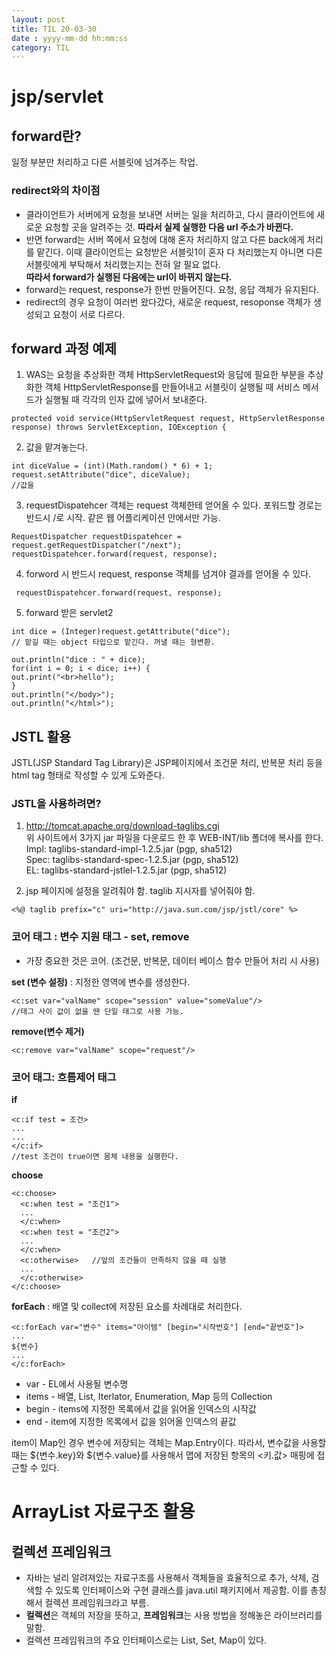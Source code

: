 ```yaml
---
layout: post
title: TIL 20-03-30
date : yyyy-mm-dd hh:mm:ss
category: TIL
---
```


# jsp/servlet
## forward란?
일정 부분만 처리하고 다른 서블릿에 넘겨주는 작업.

### redirect와의 차이점
* 클라이언트가 서버에게 요청을 보내면 서버는 일을 처리하고, 다시 클라이언트에 새로운 요청할 곳을 알려주는 것.   **따라서 실제 실행한 다음 url 주소가 바뀐다.**
* 반면 forward는 서버 쪽에서 요청에 대해 혼자 처리하지 않고 다른 back에게 처리를 맡긴다. 이때 클라이언트는 요청받은 서블릿1이 혼자 다 처리했는지
아니면 다른 서블릿에게 부탁해서 처리했는지는 전혀 알 필요 없다.  
**따라서 forward가 실행된 다음에는 url이 바뀌지 않는다.**
* forward는 request, response가 한번 만들어진다. 요청, 응답 객체가 유지된다.
* redirect의 경우 요청이 여러번 왔다갔다, 새로운 request, resoponse 객체가 생성되고 요청이 서로 다르다.

## forward 과정 예제

1) WAS는 요청을 추상화한 객체 HttpServletRequest와 응답에 필요한 부분을 추상화한 객체 HttpServletResponse를 만들어내고
서블릿이 실행될 때 서비스 메서드가 실행될 때 각각의 인자 값에 넣어서 보내준다.
```
protected void service(HttpServletRequest request, HttpServletResponse response) throws ServletException, IOException {
```
2) 값을 맡겨놓는다. 

```
int diceValue = (int)(Math.random() * 6) + 1; 
request.setAttribute("dice", diceValue);
//값을
```

3) requestDispatehcer 객체는 request 객체한테 얻어올 수 있다. 포워드할 경로는 반드시 /로 시작. 같은 웹 어플리케이션 안에서만 가능.
            
```
RequestDispatcher requestDispatehcer = request.getRequestDispatcher("/next");
requestDispatehcer.forward(request, response);
```

4) forword 시 반드시 request, response 객체를 넘겨야 결과를 얻어올 수 있다.
```
 requestDispatehcer.forward(request, response);
 ```
 
5) forward 받은 servlet2 
```
int dice = (Integer)request.getAttribute("dice");
// 맡길 때는 object 타입으로 맡긴다. 꺼낼 때는 형변환.

out.println("dice : " + dice);
for(int i = 0; i < dice; i++) {
out.print("<br>hello");
}
out.println("</body>");
out.println("</html>");   
  ```
  
## JSTL 활용
JSTL(JSP Standard Tag Library)은 JSP페이지에서 조건문 처리, 반복문 처리 등을 html tag 형태로 작성할 수 있게 도와준다.

### JSTL을 사용하려면?
1) http://tomcat.apache.org/download-taglibs.cgi  
위 사이트에서 3가지 jar 파일을 다운로드 한 후 WEB-INT/lib 폴더에 복사를 한다.  
Impl: taglibs-standard-impl-1.2.5.jar (pgp, sha512)  
Spec: taglibs-standard-spec-1.2.5.jar (pgp, sha512)  
EL: taglibs-standard-jstlel-1.2.5.jar (pgp, sha512)  

2) jsp 페이지에 설정을 알려줘야 함. taglib 지시자를 넣어줘야 함.  
```
<%@ taglib prefix="c" uri="http://java.sun.com/jsp/jstl/core" %> 
```

### 코어 태그 : 변수 지원 태그 - set, remove
* 가장 중요한 것은 코어. (조건문, 반복문, 데이터 베이스 함수 만들어 처리 시 사용)   

**set (변수 설정)** : 지정한 영역에 변수를 생성한다.
```
<c:set var="valName" scope="session" value="someValue"/>
//태그 사이 값이 없을 땐 단일 태그로 사용 가능.
```

**remove(변수 제거)**
```
<c:remove var="valName" scope="request"/>
```

### 코어 태그: 흐름제어 태그   
**if**
```
<c:if test = 조건>
...
...
</c:if>
//test 조건이 true이면 몸체 내용을 실행한다.
```

**choose**
```
<c:choose>
  <c:when test = "조건1"> 
  ...
  </c:when>
  <c:when test = "조건2">
  ...
  </c:when>
  <c:otherwise>   //앞의 조건들이 만족하지 않을 때 실행
  ...
  </c:otherwise>
</c:choose>
```

**forEach** : 배열 및 collect에 저장된 요소를 차례대로 처리한다.
```
<c:forEach var="변수" items="아이템" [begin="시작번호"] [end="끝번호"]>
...
${변수}
...
</c:forEach>
```

* var - EL에서 사용될 변수명
* items - 배열, List, Iterlator, Enumeration, Map 등의 Collection
* begin - items에 지정한 목록에서 값을 읽어올 인덱스의 시작값
* end - item에 지정한 목록에서 값을 읽어올 인덱스의 끝값  

item이 Map인 경우 변수에 저장되는 객체는 Map.Entry이다. 따라서, 변수값을 사용할 때는 ${변수.key}와
${변수.value}를 사용해서 맵에 저장된 항목의 <키.값> 매핑에 접근할 수 있다.

# ArrayList 자료구조 활용
## 컬렉션 프레임워크
* 자바는 널리 알려져있는 자료구조를 사용해서 객체들을 효율적으로 추가, 삭제, 검색할 수 있도록 인터페이스와 구현 클래스를 java.util 패키지에서 제공함.
이를 총칭해서 컬렉션 프레임워크라고 부름.  
* **컬렉션**은 객체의 저장을 뜻하고, **프레임워크**는 사용 방법을 정해놓은 라이브러리를 말함.   
* 컬렉션 프레임워크의 주요 인터페이스로는 List, Set, Map이 있다.
